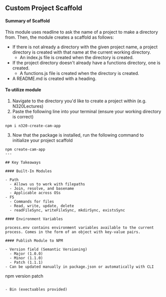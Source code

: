 ## Custom Project Scaffold

#### Summary of Scaffold

This module uses readline to ask the name of a project to make a directory from. Then, the module creates a scaffold as follows:

- If there is not already a directory with the given project name, a project directory is created with that name at the current working directory.
  - An index.js file is created when the directory is created.
- If the project directory doesn't already have a functions directory, one is created.
  - A functions.js file is created when the directory is created.
- A README.md is created with a heading.

#### To utilize module

1. Navigate to the directory you'd like to create a project within (e.g. N320Lectures)
2. Paste the following line into your terminal (ensure your working directory is correct)

```
npm i n320-create-cam-app
```

3. Now that the package is installed, run the following command to initialize your project scaffold

```
npm create-cam-app
---

## Key Takeaways

#### Built-In Modules

- Path
  - Allows us to work with filepaths
  - Join, resolve, and basename
  - Applicable across OSs
- FS
  - Commands for files
  - Read, write, update, delete
  - readFileSync, writeFileSync, mkdirSync, existsSync

#### Environment Variables

process.env contains environment variables available to the current process. Comes in the form of an object with key-value pairs.

#### Publish Module to NPM

- Version field (Semantic Versioning)
  - Major (1.0.0)
  - Minor (1.1.0)
  - Patch (1.1.1)
- Can be updated manually in package.json or automatically with CLI

```

npm version patch

```

- Bin (exectuables provided)
```
